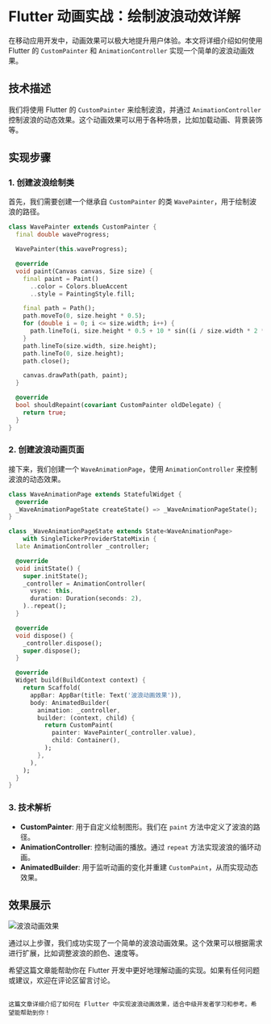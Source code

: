 # Flutter 动画实战：绘制波浪动效详解

在移动应用开发中，动画效果可以极大地提升用户体验。本文将详细介绍如何使用 Flutter 的 `CustomPainter` 和 `AnimationController` 实现一个简单的波浪动画效果。

## 技术描述

我们将使用 Flutter 的 `CustomPainter` 来绘制波浪，并通过 `AnimationController` 控制波浪的动态效果。这个动画效果可以用于各种场景，比如加载动画、背景装饰等。

## 实现步骤

### 1. 创建波浪绘制类

首先，我们需要创建一个继承自 `CustomPainter` 的类 `WavePainter`，用于绘制波浪的路径。

```dart
class WavePainter extends CustomPainter {
  final double waveProgress;

  WavePainter(this.waveProgress);

  @override
  void paint(Canvas canvas, Size size) {
    final paint = Paint()
      ..color = Colors.blueAccent
      ..style = PaintingStyle.fill;

    final path = Path();
    path.moveTo(0, size.height * 0.5);
    for (double i = 0; i <= size.width; i++) {
      path.lineTo(i, size.height * 0.5 + 10 * sin((i / size.width * 2 * pi) + (waveProgress * 2 * pi)));
    }
    path.lineTo(size.width, size.height);
    path.lineTo(0, size.height);
    path.close();

    canvas.drawPath(path, paint);
  }

  @override
  bool shouldRepaint(covariant CustomPainter oldDelegate) {
    return true;
  }
}
```

### 2. 创建波浪动画页面

接下来，我们创建一个 `WaveAnimationPage`，使用 `AnimationController` 来控制波浪的动态效果。

```dart
class WaveAnimationPage extends StatefulWidget {
  @override
  _WaveAnimationPageState createState() => _WaveAnimationPageState();
}

class _WaveAnimationPageState extends State<WaveAnimationPage>
    with SingleTickerProviderStateMixin {
  late AnimationController _controller;

  @override
  void initState() {
    super.initState();
    _controller = AnimationController(
      vsync: this,
      duration: Duration(seconds: 2),
    )..repeat();
  }

  @override
  void dispose() {
    _controller.dispose();
    super.dispose();
  }

  @override
  Widget build(BuildContext context) {
    return Scaffold(
      appBar: AppBar(title: Text('波浪动画效果')),
      body: AnimatedBuilder(
        animation: _controller,
        builder: (context, child) {
          return CustomPaint(
            painter: WavePainter(_controller.value),
            child: Container(),
          );
        },
      ),
    );
  }
}
```

### 3. 技术解析

- **CustomPainter**: 用于自定义绘制图形。我们在 `paint` 方法中定义了波浪的路径。
- **AnimationController**: 控制动画的播放。通过 `repeat` 方法实现波浪的循环动画。
- **AnimatedBuilder**: 用于监听动画的变化并重建 `CustomPaint`，从而实现动态效果。

## 效果展示

![波浪动画效果](https://example.com/wave_animation.png)

通过以上步骤，我们成功实现了一个简单的波浪动画效果。这个效果可以根据需求进行扩展，比如调整波浪的颜色、速度等。

希望这篇文章能帮助你在 Flutter 开发中更好地理解动画的实现。如果有任何问题或建议，欢迎在评论区留言讨论。
```

这篇文章详细介绍了如何在 Flutter 中实现波浪动画效果，适合中级开发者学习和参考。希望能帮助到你！

